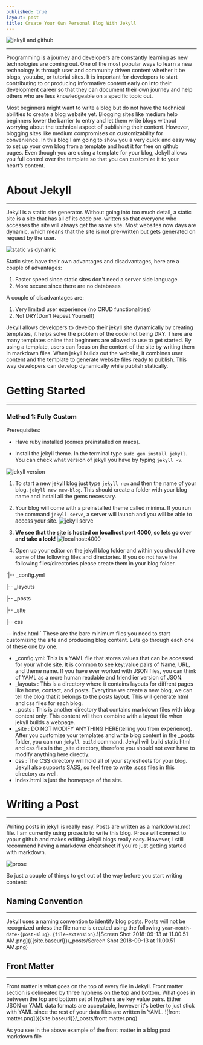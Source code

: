 ```yaml
---
published: true
layout: post
title: Create Your Own Personal Blog With Jekyll
---
```

![jekyll and github](../images/jekyll_github.png)

---
Programming is a journey and developers are constantly learning as new technologies are coming out. One of the most popular ways to learn a new technology is through user and community driven content whether it be blogs, youtube, or tutorial sites. It is important for developers to start contributing to or producing informative content early on into their development career so that they can document their own journey and help others who are less knowledgeable on a specific topic out. 
    
Most beginners might want to write a blog but do not have the technical abilities to create a blog website yet. Blogging sites like medium help beginners lower the barrier to entry and let them write blogs without worrying about the technical aspect of publishing their content. However, blogging sites like medium compromises on customizability for convenience. In this blog I am going to show you a very quick and easy way to set up your own blog from a template and host it for free on github pages. Even though you are using a template for your blog, Jekyll allows you full control over the template so that you can customize it to your heart’s content.

# About Jekyll
---
Jekyll is a static site generator. Without going into too much detail, a static site is a site that has all of its code pre-written so that everyone who accesses the site will always get the same site. Most websites now days are dynamic, which means that the site is not pre-written but gets generated on request by the user. 

![static vs dynamic](../images/part-1-dynamic-x-static-server.png)

Static sites have their own advantages and disadvantages, here are a couple of advantages:

1. Faster speed since static sites don't need a server side language.
2. More secure since there are no databases

A couple of disadvantages are:

1. Very limited user experience (no CRUD functionalities)
2. Not DRY(Don’t Repeat Yourself)

Jekyll allows developers to develop their jekyll site dynamically by creating templates, it helps solve the problem of the code not being DRY. There are many templates online that beginners are allowed to use to get started. By using a template, users can focus on the content of the site by writing them in markdown files. When jekyll builds out the website, it combines user content and the template to generate website files ready to publish. This way developers can develop dynamically while publish statically.


# Getting Started
---
### Method 1: Fully Custom
Prerequisites:
* Have ruby installed (comes preinstalled on macs).

* Install the jekyll theme. In the terminal type  `sudo gem install jekyll`. You can check what version of jekyll you have by typing `jekyll -v`.

![jekyll version](Screen_Shot_2018-09-13_at_9.20.21_AM.jpg)

1. To start a new jekyll blog just type `jekyll new` and then the name of your blog. `jekyll new new-blog`. This should create a folder with your blog name and install all the gems necessary.
2. Your blog will come with a preinstalled theme called minima. If you run the command `jekyll serve`, a server will launch and you will be able to access your site.
![jekyll serve](jekyll-serve.jpg)
3.	**We see that the site is hosted on localhost port 4000, so lets go over and take a look!**
![localhost:4000](Screen_Shot_2018-09-13_at_9.44.51_AM.jpg)

4. Open up your editor on the jekyll blog folder and within you should have some of the following files and directories. If you do not have the following files/directories please create them in your blog folder.

`|-- _config.yml

 |-- _layouts

 |-- _posts

 |-- _site

 |-- css
 
 -- index.html
`
These are the bare minimum files you need to start customizing the site and producing blog content. Lets go through each one of these one by one. 
* _config.yml: This is a YAML file that stores values that can be accessed for your whole site. It is common to see key:value pairs of Name, URL, and theme name. If you have ever worked with JSON files, you can think of YAML as a more human readable and friendlier version of JSON.
* _layouts : This is a directory where it contains layouts for diffrent pages like home, contact, and posts. Everytime we create a new blog, we can tell the blog that it belongs to the posts layout. This will generate html and css files for each blog.
* _posts : This is another directory that contains markdown files with blog content only. This content will then combine with a layout file when jekyll builds a webpage. 
* _site : DO NOT MODIFY ANYTHING HERE(telling you from experience). After you customize your templates and write blog content in the _posts folder, you can run `jekyll build` command. Jekyll will build static html and css files in the _site directory, therefore you should not ever have to modify anything here directly. 
* css : The CSS directory will hold all of your stylesheets for your blog. Jekyll also supports SASS, so feel free to write .scss files in this directory as well.
* index.html is just the homepage of the site.

# Writing a Post
---
Writing posts in jekyll is really easy. Posts are written as a markdown(.md) file. I am currently using prose.io to write this blog. Prose will connect to yopur github and makes editing Jekyll blogs really easy. However, I still recommend having a markdown cheatsheet if you're just getting started with markdown. 

![prose]({{site.baseurl}}/_posts/Webp.net-resizeimage.png)

So just a couple of things to get out of the way before you start writing content:

## Naming Convention
---
Jekyll uses a naming convention to identify blog posts. Posts will not be recognized unless the file name is created using the following `year-month-date-{post-slug}.{file-extension}`.![Screen Shot 2018-09-13 at 11.00.51 AM.png]({{site.baseurl}}/_posts/Screen Shot 2018-09-13 at 11.00.51 AM.png)

## Front Matter
---
Front matter is what goes on the top of every file in Jekyll. Front matter section is delineated by three hyphens on the top and bottom. What goes in between the top and bottom set of hyphens are key value pairs. Either JSON or YAML data formats are acceptable, however it's better to just stick with YAML since the rest of your data files are written in YAML. 
![front matter.png]({{site.baseurl}}/_posts/front matter.png)

As you see in the above example of the front matter in a blog post markdown file
 




